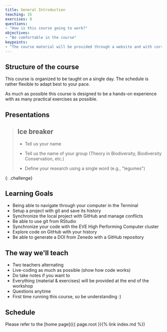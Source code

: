 ```yaml
---
title: General Introduction
teaching: 15
exercises: 0
questions:
- "How is this course going to work?"
objectives:
- "Be comfortable in the course"
keypoints:
- "The course material will be provided through a website and with corresponding PDF."
---
```


## Structure of the course

This course is organized to be taught on a single day. The schedule is rather flexible to adapt best to your pace.

As much as possible this course is designed to be a hands-on experience with as many practical exercises as possible.

## Presentations

> Ice breaker
> -------------
>
> -   Tell us your name
>
> -   Tell us the name of your group (Theory in Biodiversity, Biodiversity Conservation, etc.)
>
> -   Define your research using a single word (e.g., "legumes")
>
{: .challenge}


## Learning Goals

* Being able to navigate through your computer in the Terminal
* Setup a project with git and save its history
* Synchronize the local project with GitHub and manage conflicts
* Be able to use git from RStudio
* Synchronize your code with the EVE High Performing Computer cluster
* Explore code on GitHub with your history
* Be able to generate a DOI from Zenedo with a GitHub repository


## The way we'll teach

* Two teachers alternating
* Live-coding as much as possible (show how code works)
* Do take notes if you want to
* Everything (material & exercises) will be provided at the end of the workshop
* Questions anytime
* First time running this course, so be understanding :)


## Schedule

Please refer to the [home page]({{ page.root }}{% link index.md %})
